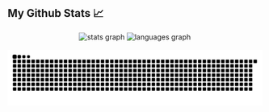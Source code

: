 ## My Github Stats 📈
<div align="center">
  <img src="https://github-readme-stats.vercel.app/api?username=emekbarisisliyen&hide_title=false&hide_rank=false&show_icons=true&include_all_commits=true&count_private=true&disable_animations=false&theme=dracula&locale=en&hide_border=false" width="49%" alt="stats graph" />
  <img src="https://github-readme-stats.vercel.app/api/top-langs?username=emekbarisisliyen&locale=en&hide_title=false&layout=compact&card_width=320&langs_count=5&theme=dracula&hide_border=false" width="49%" alt="languages graph" />
</div>

<br clear="both" />

<img src="https://raw.githubusercontent.com/emekbarisisliyen/emekbarisisliyen/refs/heads/main/assets/github-contribution-grid-snake-dark.svg" alt="Snake animation" />
